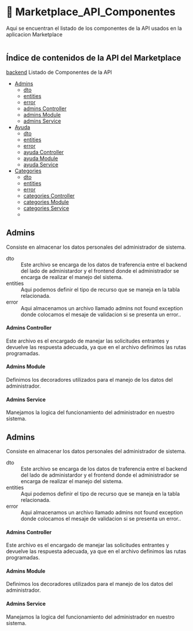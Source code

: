 <a name="top"></a>
# 🚀 Marketplace_API_Componentes 

Aqui se encuentran el listado de los componentes de la API usados en la aplicacion Marketplace

![]()

## Índice de contenidos de la API del Marketplace
[backend](#item0)
Listado de Componentes de la API

* [Admins](#item1)
  * [dto](#item2)
  * [entities](#item3)
  * [error](#item4)
  * [admins Controller](#item5)
  * [admins Module](#item6)
  * [admins Service](#item7)
* [Ayuda](#item8)
  * [dto](#item9)
  * [entities](#item10)
  * [error](#item11)
  * [ayuda Controller](#item12)
  * [ayuda Module](#item13)
  * [ayuda Service](#item14)
* [Categories](#item15)
  * [dto](#item16)
  * [entities](#item17)
  * [error](#item18)
  * [categories Controller](#item19)
  * [categories Module](#item20)
  * [categories Service](#item21)
  * 
<a name="item1"></a>
## Admins
Consiste en almacenar los datos personales del administrador de sistema.

 <dl>
  <dt name="item2">dto</dt>
  <dd>Este archivo se encarga de los datos de traferencia entre el backend del lado de administardor y el frontend donde el    administrador se encarga de realizar el manejo del sistema.</dd>
  <dt name="item3">entities</dt>
  <dd>Aqui podemos definir el tipo de recurso que se maneja en la tabla relacionada.</dd>
  <dt name="item4">error</dt>
  <dd>Aqui almacenamos un archivo llamado admins not found exception donde colocamos el mesaje de validacion si se presenta un error.</em>.</dd>
</dl>

<a name="item5"></a>
#### Admins Controller
Este archivo es el encargado de manejar las solicitudes entrantes y devuelve las respuesta adecuada, ya que en el archivo definimos las rutas programadas.

<a name="item6"></a>
#### Admins Module
Definimos los decoradores utilizados para el manejo de los datos del administrador. 

<a name="item7"></a>
#### Admins Service
Manejamos la logica del funcionamiento del administrador en nuestro sistema.

<a name="item8"></a>
## Admins
Consiste en almacenar los datos personales del administrador de sistema.

 <dl>
  <dt name="item9">dto</dt>
  <dd>Este archivo se encarga de los datos de traferencia entre el backend del lado de administardor y el frontend donde el    administrador se encarga de realizar el manejo del sistema.</dd>
  <dt name="item10">entities</dt>
  <dd>Aqui podemos definir el tipo de recurso que se maneja en la tabla relacionada.</dd>
  <dt name="item11">error</dt>
  <dd>Aqui almacenamos un archivo llamado admins not found exception donde colocamos el mesaje de validacion si se presenta un error.</em>.</dd>
</dl>

<a name="item12"></a>
#### Admins Controller
Este archivo es el encargado de manejar las solicitudes entrantes y devuelve las respuesta adecuada, ya que en el archivo definimos las rutas programadas.

<a name="item13"></a>
#### Admins Module
Definimos los decoradores utilizados para el manejo de los datos del administrador. 

<a name="item14"></a>
#### Admins Service
Manejamos la logica del funcionamiento del administrador en nuestro sistema.
